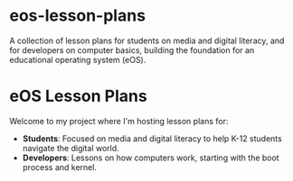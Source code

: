 # eos-lesson-plans
A collection of lesson plans for students on media and digital literacy, and for developers on computer basics, building the foundation for an educational operating system (eOS).

# eOS Lesson Plans

Welcome to my project where I'm hosting lesson plans for:

- **Students**: Focused on media and digital literacy to help K-12 students navigate the digital world.
- **Developers**: Lessons on how computers work, starting with the boot process and kernel.
